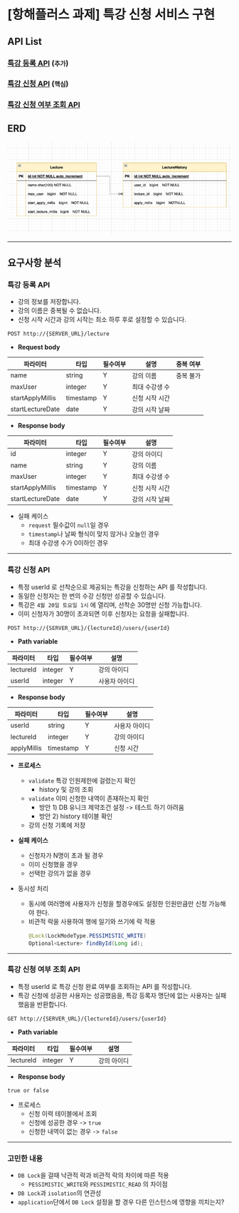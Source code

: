 # [항해플러스 과제] 특강 신청 서비스 구현


## API List
### [특강 등록 API](#특강-등록-api) (`추가`)
### [특강 신청 API](#특강-신청-api) (`핵심`)
### [특강 신청 여부 조회 API](#특강-신청-여부-조회-api)


## ERD
![img.png](images/img.png)

---

## 요구사항 분석

### 특강 등록 API

- 강의 정보를 저장합니다.
- 강의 이름은 중복될 수 없습니다.
- 신청 시작 시간과 강의 시작는 최소 하루 후로 설정할 수 있습니다.

```
POST http://{SERVER_URL}/lecture
```
- **Request body**

| 파라미터             | 타입        | 필수여부 | 설명       | 중복 여부 |
|------------------|-----------|------|----------|-------|
| name             | string    | Y    | 강의 이름    | 중복 불가 |
| maxUser          | integer   | Y    | 최대 수강생 수 |       |
| startApplyMillis | timestamp | Y    | 신청 시작 시간 |       |
| startLectureDate | date      | Y    | 강의 시작 날짜 |       |

- **Response body**

| 파라미터             | 타입        | 필수여부 | 설명       |
|------------------|-----------|------|----------|
| id               | integer   | Y    | 강의 아이디   |
| name             | string    | Y    | 강의 이름    |
| maxUser          | integer   | Y    | 최대 수강생 수 |
| startApplyMillis | timestamp | Y    | 신청 시작 시간 |
| startLectureDate | date      | Y    | 강의 시작 날짜 |


- 실패 케이스
  - `request` 필수값이 `null`일 경우
  - `timestamp`나 날짜 형식이 맞지 않거나 오늘인 경우
  - 최대 수강생 수가 0이하인 경우

---

### 특강 신청 API

- 특정 userId 로 선착순으로 제공되는 특강을 신청하는 API 를 작성합니다.
- 동일한 신청자는 한 번의 수강 신청만 성공할 수 있습니다.
- 특강은 `4월 20일 토요일 1시` 에 열리며, 선착순 30명만 신청 가능합니다.
- 이미 신청자가 30명이 초과되면 이후 신청자는 요청을 실패합니다.

```
POST http://{SERVER_URL}/{lectureId}/users/{userId}
```
- **Path variable**

| 파라미터                 | 타입      | 필수여부 | 설명      |
|----------------------|---------|------|---------|
| lectureId            | integer | Y    | 강의 아이디  |
| userId               | integer | Y    | 사용자 아이디 |

- **Response body**

| 파라미터        | 타입        | 필수여부 | 설명      |
|-------------|-----------|------|---------|
| userId      | string    | Y    | 사용자 아이디 |
| lectureId   | integer   | Y    | 강의 아이디  |
| applyMillis | timestamp | Y    | 신청 시간   |


- **프로세스**
  - `validate` 특강 인원제한에 걸렸는지 확인 
    - history 및 강의 조회
  - `validate` 이미 신청한 내역이 존재하는지 확인
    - 방안 1) DB 유니크 제약조건 설정 -> 테스트 하기 아려움
    - 방안 2) history 테이블 확인
  - 강의 신청 기록에 저장


- **실패 케이스**
  - 신청자가 N명이 초과 될 경우
  - 이미 신청했을 경우
  - 선택한 강의가 없을 경우


- 동시성 처리
  - 동시에 여러명에 사용자가 신청을 할경우에도 설정한 인원만큼만 신청 가능해야 한다.
  - 비관적 락을 사용하여 행에 일기와 쓰기에 락 적용 
    ```java
    @Lock(LockModeType.PESSIMISTIC_WRITE)
    Optional<Lecture> findById(Long id);
    ```

---

### 특강 신청 여부 조회 API

- 특정 userId 로 특강 신청 완료 여부를 조회하는 API 를 작성합니다.
- 특강 신청에 성공한 사용자는 성공했음을, 특강 등록자 명단에 없는 사용자는 실패했음을 반환합니다.

```
GET http://{SERVER_URL}/{lectureId}/users/{userId}
```
- **Path variable**

| 파라미터                 | 타입      | 필수여부 | 설명      |
|----------------------|---------|------|---------|
| lectureId            | integer | Y    | 강의 아이디  |

- **Response body**
```
true or false
```

- 프로세스
  - 신청 이력 테이블에서 조회
  - 신청에 성공한 경우 -> `true`
  - 신청한 내역이 없는 경우 -> `false`


___

### 고민한 내용
- `DB Lock`을 걸때 낙관적 락과 비관적 락의 차이에 따른 적용
  - `PESSIMISTIC_WRITE`와 `PESSIMISTIC_READ` 의 차이점
- `DB Lock`과 `isolation`의 연관성
- `application`단에서 `DB Lock` 설정을 할 경우 다른 인스턴스에 영향을 끼치는지? 